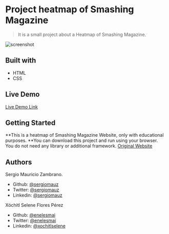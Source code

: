 # Project heatmap of Smashing Magazine

> It is a small project about a Heatmap of Smashing Magazine.

![screenshot](https://user-images.githubusercontent.com/36812672/73699922-1a25da00-46b3-11ea-9746-ddaeffb5f800.png)

## Built with

- HTML
- CSS

## Live Demo

[Live Demo Link](http://beta.szetapp.com/Heatmap-SmashingMagazine/index.html)

## Getting Started

**This is a heatmap of Smashing Magazine Website, only with educational purposes.
**You can download this project and run using your browser. You do not need any library or additional framework.
[Original Website](https://www.smashingmagazine.com/)

## Authors

Sergio Mauricio Zambrano.

- Github: [@sergiomauz](https://github.com/sergiomauz)
- Twitter: [@sergiomauz](https://twitter.com/sergiomauz)
- Linkedin: [@sergiomauz](https://www.linkedin.com/in/sergiomauz)


Xóchitl Selene Flores Pérez
- Github: [@enelesmai](https://github.com/enelesmai)
- Twitter: [@enelesmai](https://twitter.com/enelesmai)
- Linkedin: [@xochitlselene](https://www.linkedin.com/in/xochitlselene)